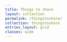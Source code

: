 ```yaml
---
title: Things to share
layout: collection
permalink: /thingstoshare/
collection: thingstoshare
entries_layout: grid
classes: wide
---
```

